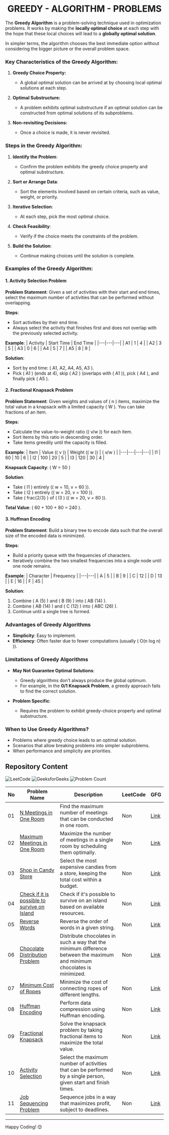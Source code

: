 <h1 align='center'>GREEDY - ALGORITHM - PROBLEMS</h1>

The **Greedy Algorithm** is a problem-solving technique used in optimization problems. It works by making the **locally optimal choice** at each step with the hope that these local choices will lead to a **globally optimal solution**. 

In simpler terms, the algorithm chooses the best immediate option without considering the bigger picture or the overall problem space.

### **Key Characteristics of the Greedy Algorithm:**

1. **Greedy Choice Property:** 
   - A global optimal solution can be arrived at by choosing local optimal solutions at each step.
   
2. **Optimal Substructure:**
   - A problem exhibits optimal substructure if an optimal solution can be constructed from optimal solutions of its subproblems.

3. **Non-revisiting Decisions:**
   - Once a choice is made, it is never revisited.

### **Steps in the Greedy Algorithm:**
1. **Identify the Problem**:
   - Confirm the problem exhibits the greedy choice property and optimal substructure.
   
2. **Sort or Arrange Data**:
   - Sort the elements involved based on certain criteria, such as value, weight, or priority.

3. **Iterative Selection**:
   - At each step, pick the most optimal choice.

4. **Check Feasibility**:
   - Verify if the choice meets the constraints of the problem.

5. **Build the Solution**:
   - Continue making choices until the solution is complete.

### **Examples of the Greedy Algorithm:**

#### **1. Activity Selection Problem**
**Problem Statement**:
Given a set of activities with their start and end times, select the maximum number of activities that can be performed without overlapping.

**Steps**:
- Sort activities by their end time.
- Always select the activity that finishes first and does not overlap with the previously selected activity.

**Example**:
| Activity | Start Time | End Time |
|---|---|---|
| A1       | 1          | 4        |
| A2       | 3          | 5        |
| A3       | 0          | 6        |
| A4       | 5          | 7        |
| A5       | 8          | 9        |

**Solution**:
- Sort by end time: ( A1, A2, A4, A5, A3 ).
- Pick ( A1 ) (ends at 4), skip ( A2 ) (overlaps with ( A1 )), pick ( A4 ), and finally pick ( A5 ).

#### **2. Fractional Knapsack Problem**
**Problem Statement**:
Given weights and values of ( n ) items, maximize the total value in a knapsack with a limited capacity ( W ). You can take fractions of an item.

**Steps**:
- Calculate the value-to-weight ratio (( v/w )) for each item.
- Sort items by this ratio in descending order.
- Take items greedily until the capacity is filled.

**Example**:
| Item | Value (( v )) | Weight (( w )) | ( v/w ) |
|---|---|---|---|
| I1   | 60              | 10               | 6         |
| I2   | 100             | 20               | 5         |
| I3   | 120             | 30               | 4         |

**Knapsack Capacity**: ( W = 50 )

**Solution**:
- Take ( I1 ) entirely (( w = 10, v = 60 )).
- Take ( I2 ) entirely (( w = 20, v = 100 )).
- Take ( frac{2/3} ) of ( I3 ) (( w = 20, v = 80 )).

**Total Value**: ( 60 + 100 + 80 = 240 ).

#### **3. Huffman Encoding**
**Problem Statement**:
Build a binary tree to encode data such that the overall size of the encoded data is minimized.

**Steps**:
- Build a priority queue with the frequencies of characters.
- Iteratively combine the two smallest frequencies into a single node until one node remains.

**Example**:
| Character | Frequency |
|---|---|
| A         | 5         |
| B         | 9         |
| C         | 12        |
| D         | 13        |
| E         | 16        |
| F         | 45        |

**Solution**:
1. Combine ( A (5) ) and ( B (9) ) into ( AB (14) ).
2. Combine ( AB (14) ) and ( C (12) ) into ( ABC (26) ).
3. Continue until a single tree is formed.

### **Advantages of Greedy Algorithms**
- **Simplicity**: Easy to implement.
- **Efficiency**: Often faster due to fewer computations (usually ( O(n log n) )).

### **Limitations of Greedy Algorithms**
- **May Not Guarantee Optimal Solutions**:
   - Greedy algorithms don’t always produce the global optimum.
   - For example, in the **0/1 Knapsack Problem**, a greedy approach fails to find the correct solution.
   
- **Problem Specific**:
   - Requires the problem to exhibit greedy-choice property and optimal substructure.

### **When to Use Greedy Algorithms?**
- Problems where greedy choice leads to an optimal solution.
- Scenarios that allow breaking problems into simpler subproblems.
- When performance and simplicity are priorities. 

## Repository Content
<p>
<img src="https://img.shields.io/badge/problems%20count-00-orange?logo=leetcode" alt="LeetCode">
<img src="https://img.shields.io/badge/problems%20count-11-darkgreen?logo=geeksforGeeks" alt="GeeksforGeeks">
<img src="https://img.shields.io/badge/total%20problems%20count-11-blue" alt="Problem Count"> 
</p>


| No  | Problem Name                                                                 | Description                                                                 | LeetCode | GFG  |
|-----|-------------------------------------------------------------------------------|-----------------------------------------------------------------------------|----------|------|
| 01  | [N Meetings in One Room](https://github.com/JawadSher/DSA-LeetCode-GFG-Problems-Repository/tree/main/25%20-%20Greedy%20Algorithm%20Problems/01%20-%20N%20Meetings%20in%20One%20Room) | Find the maximum number of meetings that can be conducted in one room.       | Non      | [Link](https://www.geeksforgeeks.org/problems/n-meetings-in-one-room-1587115620/1)  |
| 02  | [Maximum Meetings in One Room](https://github.com/JawadSher/DSA-LeetCode-GFG-Problems-Repository/tree/main/25%20-%20Greedy%20Algorithm%20Problems/02%20-%20Maximum%20Meetings%20in%20One%20Room) | Maximize the number of meetings in a single room by scheduling them optimally. | Non      | [Link](https://www.geeksforgeeks.org/problems/maximum-meetings-in-one-room/0)  |
| 03  | [Shop in Candy Store](https://github.com/JawadSher/DSA-LeetCode-GFG-Problems-Repository/tree/main/25%20-%20Greedy%20Algorithm%20Problems/03%20-%20Shop%20in%20Candy%20Store) | Select the most expensive candies from a store, keeping the total cost within a budget. | Non      | [Link](https://www.geeksforgeeks.org/problems/shop-in-candy-store1145/1)  |
| 04  | [Check if it is possible to survive on Island](https://github.com/JawadSher/DSA-LeetCode-GFG-Problems-Repository/tree/main/25%20-%20Greedy%20Algorithm%20Problems/04%20-%20Check%20if%20it%20is%20possible%20to%20survive%20on%20Island) | Check if it's possible to survive on an island based on available resources. | Non      | [Link](https://www.geeksforgeeks.org/problems/check-if-it-is-possible-to-survive-on-island4922/0)  |
| 05  | [Reverse Words](https://github.com/JawadSher/DSA-LeetCode-GFG-Problems-Repository/tree/main/25%20-%20Greedy%20Algorithm%20Problems/05%20-%20Reverse%20Words) | Reverse the order of words in a given string.                               | Non      | [Link](https://www.geeksforgeeks.org/problems/reverse-words-in-a-given-string5459/1?itm_source=geeksforgeeks&itm_medium=article&itm_campaign=practice_card)  |
| 06  | [Chocolate Distribution Problem](https://github.com/JawadSher/DSA-LeetCode-GFG-Problems-Repository/tree/main/25%20-%20Greedy%20Algorithm%20Problems/06%20-%20Chocolate%20Distribution%20Problem) | Distribute chocolates in such a way that the minimum difference between the maximum and minimum chocolates is minimized. | Non      | [Link](https://www.geeksforgeeks.org/problems/chocolate-distribution-problem3825/1)  |
| 07  | [Minimum Cost of Ropes](https://github.com/JawadSher/DSA-LeetCode-GFG-Problems-Repository/tree/main/25%20-%20Greedy%20Algorithm%20Problems/07%20-%20Minimum%20Cost%20of%20Ropes) | Minimize the cost of connecting ropes of different lengths.                  | Non      | [Link](https://www.geeksforgeeks.org/problems/minimum-cost-of-ropes-1587115620/1)  |
| 08  | [Huffman Encoding](https://github.com/JawadSher/DSA-LeetCode-GFG-Problems-Repository/tree/main/25%20-%20Greedy%20Algorithm%20Problems/08%20-%20Huffman%20Encoding) | Perform data compression using Huffman encoding.                             | Non      | [Link](https://www.geeksforgeeks.org/problems/huffman-encoding3345/1?itm_source=geeksforgeeks&itm_medium=article&itm_campaign=practice_card)  |
| 09  | [Fractional Knapsack](https://github.com/JawadSher/DSA-LeetCode-GFG-Problems-Repository/tree/main/25%20-%20Greedy%20Algorithm%20Problems/09%20-%20Fractional%20Knapsack) | Solve the knapsack problem by taking fractional items to maximize the total value. | Non      | [Link](https://www.geeksforgeeks.org/problems/fractional-knapsack-1587115620/1?itm_source=geeksforgeeks&itm_medium=article&itm_campaign=practice_card)  |
| 10  | [Activity Selection](https://github.com/JawadSher/DSA-LeetCode-GFG-Problems-Repository/tree/main/25%20-%20Greedy%20Algorithm%20Problems/10%20-%20Activity%20Selection) | Select the maximum number of activities that can be performed by a single person, given start and finish times. | Non      | [Link](https://www.geeksforgeeks.org/problems/activity-selection-1587115620/1)  |
| 11  | [Job Sequencing Problem](https://github.com/JawadSher/DSA-LeetCode-GFG-Problems-Repository/tree/main/25%20-%20Greedy%20Algorithm%20Problems/11%20-%20Job%20Sequencing%20Problem) | Sequence jobs in a way that maximizes profit, subject to deadlines.           | Non      | [Link](https://www.geeksforgeeks.org/problems/job-sequencing-problem-1587115620/1)  |

---
Happy Coding! 😊


